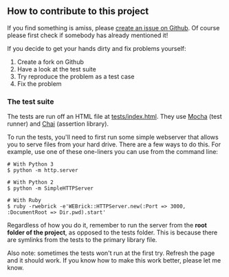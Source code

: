 ## How to contribute to this project

If you find something is amiss, please [create an issue on Github](https://github.com/pablobm/calculate.jquery/issues). Of course please first check if somebody has already mentioned it!

If you decide to get your hands dirty and fix problems yourself:

  1. Create a fork on Github
  2. Have a look at the test suite
  3. Try reproduce the problem as a test case
  4. Fix the problem

### The test suite

The tests are run off an HTML file at [tests/index.html](tests/index.html). They use [Mocha](http://mochajs.org/) (test runner) and [Chai](http://chaijs.com/) (assertion library).

To run the tests, you'll need to first run some simple webserver that allows you to serve files from your hard drive. There are a few ways to do this. For example, use one of these one-liners you can use from the command line:

    # With Python 3
    $ python -m http.server

    # With Python 2
    $ python -m SimpleHTTPServer

    # With Ruby
    $ ruby -rwebrick -e'WEBrick::HTTPServer.new(:Port => 3000, :DocumentRoot => Dir.pwd).start'

Regardless of how you do it, remember to run the server from the **root folder of the project**, as opposed to the tests folder. This is because there are symlinks from the tests to the primary library file.

Also note: sometimes the tests won't run at the first try. Refresh the page and it should work. If you know how to make this work better, please let me know.
